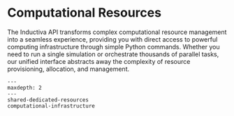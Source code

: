 # Computational Resources

The Inductiva API transforms complex computational resource management into a seamless experience, providing you with direct access to powerful computing infrastructure through simple Python commands. Whether you need to run a single simulation or orchestrate thousands of parallel tasks, our unified interface abstracts away the complexity of resource provisioning, allocation, and management.

```{toctree}
---
maxdepth: 2
---
shared-dedicated-resources
computational-infrastructure